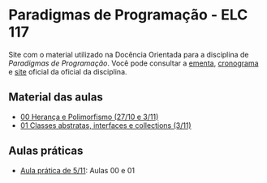 # Paradigmas de Programação - ELC 117
Site com o material utilizado na Docência Orientada para a disciplina de *Paradigmas de Programação*. Você pode consultar a [ementa](http://www-usr.inf.ufsm.br/~andrea/elc117/plano-de-ensino-elc117.pdf), [cronograma](https://docs.google.com/spreadsheets/d/1P7HvfEcoUK5B5TVw5XvHlZMiahKPBuwqnhohgQ1xmJk/pubhtml) e [site](http://www-usr.inf.ufsm.br/~andrea/elc117-2015b) oficial da oficial da disciplina. 

## Material das aulas
 - [00 Herança e Polimorfismo (27/10 e 3/11)](00_slides-java-heranca-polimorfismo-2015b.pdf)
 - [01 Classes abstratas, interfaces e collections (3/11)](01_slides-java-abstract-2015b.pdf)

## Aulas práticas
 - [Aula prática de 5/11](pratica-05-11): Aulas 00 e 01
